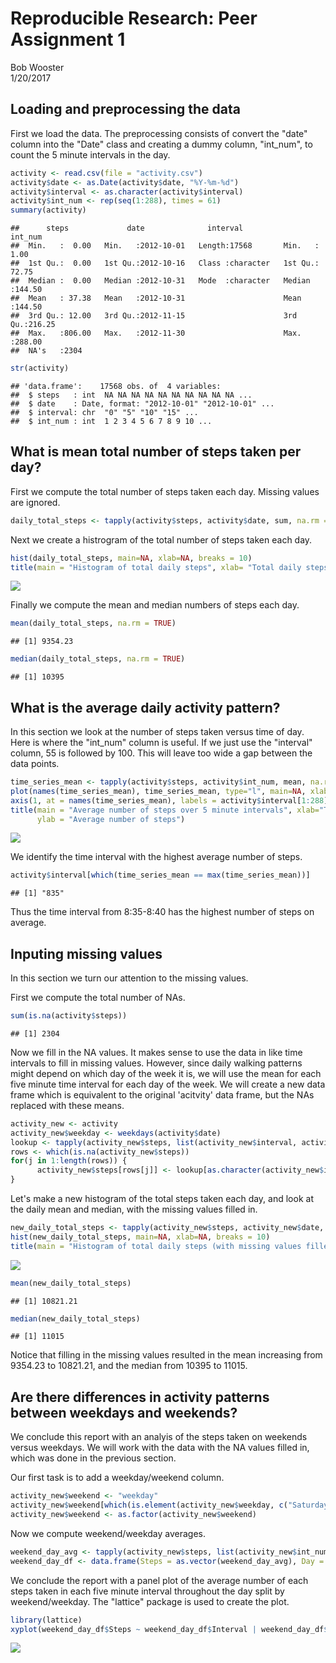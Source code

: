 # Reproducible Research: Peer Assignment 1
Bob Wooster  
1/20/2017  



## Loading and preprocessing the data

First we load the data.  The preprocessing consists of convert the "date" column into the "Date" class and creating a dummy column, "int_num", to count the 5 minute intervals in the day.


```r
activity <- read.csv(file = "activity.csv")
activity$date <- as.Date(activity$date, "%Y-%m-%d")
activity$interval <- as.character(activity$interval)
activity$int_num <- rep(seq(1:288), times = 61)
summary(activity)
```

```
##      steps             date              interval            int_num      
##  Min.   :  0.00   Min.   :2012-10-01   Length:17568       Min.   :  1.00  
##  1st Qu.:  0.00   1st Qu.:2012-10-16   Class :character   1st Qu.: 72.75  
##  Median :  0.00   Median :2012-10-31   Mode  :character   Median :144.50  
##  Mean   : 37.38   Mean   :2012-10-31                      Mean   :144.50  
##  3rd Qu.: 12.00   3rd Qu.:2012-11-15                      3rd Qu.:216.25  
##  Max.   :806.00   Max.   :2012-11-30                      Max.   :288.00  
##  NA's   :2304
```

```r
str(activity)
```

```
## 'data.frame':	17568 obs. of  4 variables:
##  $ steps   : int  NA NA NA NA NA NA NA NA NA NA ...
##  $ date    : Date, format: "2012-10-01" "2012-10-01" ...
##  $ interval: chr  "0" "5" "10" "15" ...
##  $ int_num : int  1 2 3 4 5 6 7 8 9 10 ...
```

## What is mean total number of steps taken per day?

First we compute the total number of steps taken each day.  Missing values are
ignored.


```r
daily_total_steps <- tapply(activity$steps, activity$date, sum, na.rm = TRUE)
```

Next we create a histrogram of the total number of steps taken each day.


```r
hist(daily_total_steps, main=NA, xlab=NA, breaks = 10)
title(main = "Histogram of total daily steps", xlab= "Total daily steps")
```

<img src="PA1_template_files/figure-html/histogram-1.png" style="display: block; margin: auto;" />

Finally we compute the mean and median numbers of steps each day.


```r
mean(daily_total_steps, na.rm = TRUE)
```

```
## [1] 9354.23
```

```r
median(daily_total_steps, na.rm = TRUE)
```

```
## [1] 10395
```

## What is the average daily activity pattern?

In this section we look at the number of steps taken versus time of day.  Here is where the "int_num" column is useful.  If we just use the "interval" column, 55 is followed by 100.  This will leave too wide a gap between the data points.


```r
time_series_mean <- tapply(activity$steps, activity$int_num, mean, na.rm = TRUE)
plot(names(time_series_mean), time_series_mean, type="l", main=NA, xlab=NA, ylab=NA, xaxt = "n")
axis(1, at = names(time_series_mean), labels = activity$interval[1:288])
title(main = "Average number of steps over 5 minute intervals", xlab="Time of day",
      ylab = "Average number of steps")
```

<img src="PA1_template_files/figure-html/time series1-1.png" style="display: block; margin: auto;" />

We identify the time interval with the highest average number of steps.

```r
activity$interval[which(time_series_mean == max(time_series_mean))]
```

```
## [1] "835"
```
Thus the time interval from 8:35-8:40 has the highest number of steps on average.


## Inputing missing values

In this section we turn our attention to the missing values.

First we compute the total number of NAs.

```r
sum(is.na(activity$steps))
```

```
## [1] 2304
```
Now we fill in the NA values.  It makes sense to use the data in like time intervals to fill in missing values.  However, since daily walking patterns might depend on which day of the week it is, we will use the mean for each five minute time interval for each day of the week.  We will create a new data frame which is equivalent to the original 'acitvity' data frame, but the NAs replaced with these means.


```r
activity_new <- activity
activity_new$weekday <- weekdays(activity$date)
lookup <- tapply(activity_new$steps, list(activity_new$interval, activity_new$weekday), mean, na.rm = TRUE)
rows <- which(is.na(activity_new$steps))
for(j in 1:length(rows)) {
      activity_new$steps[rows[j]] <- lookup[as.character(activity_new$interval[rows[j]]), activity_new$weekday[rows[j]]]
}
```

Let's make a new histogram of the total steps taken each day, and look at the daily mean and median, with the missing values filled in.


```r
new_daily_total_steps <- tapply(activity_new$steps, activity_new$date, sum)
hist(new_daily_total_steps, main=NA, xlab=NA, breaks = 10)
title(main = "Histogram of total daily steps (with missing values filled)", xlab= "Total daily steps")
```

<img src="PA1_template_files/figure-html/new stats-1.png" style="display: block; margin: auto;" />

```r
mean(new_daily_total_steps)
```

```
## [1] 10821.21
```

```r
median(new_daily_total_steps)
```

```
## [1] 11015
```
Notice that filling in the missing values resulted in the mean increasing from 9354.23 to 10821.21, and the median from 10395 to 11015.


## Are there differences in activity patterns between weekdays and weekends?

We conclude this report with an analyis of the steps taken on weekends versus weekdays.  We will work with the data with the NA values filled in, which was done in the previous section.

Our first task is to add a weekday/weekend column.


```r
activity_new$weekend <- "weekday"
activity_new$weekend[which(is.element(activity_new$weekday, c("Saturday", "Sunday")))] <- "weekend"
activity_new$weekend <- as.factor(activity_new$weekend)
```

Now we compute weekend/weekday averages.


```r
weekend_day_avg <- tapply(activity_new$steps, list(activity_new$int_num, activity_new$weekend), mean)
weekend_day_df <- data.frame(Steps = as.vector(weekend_day_avg), Day = c(rep("Weekday", 288), rep("Weekend", 288)), Interval = rep(1:288, times = 2))
```

We conclude the report with a panel plot of the average number of each steps taken in each five minute interval throughout the day split by weekend/weekday.  The "lattice" package is used to create the plot.


```r
library(lattice)
xyplot(weekend_day_df$Steps ~ weekend_day_df$Interval | weekend_day_df$Day, type = "l", xaxt = activity$interval[1:288], layout = c(1,2), main = "Weekend and weekday average number of steps over 5 minute intervals", xlab = "Time of day", ylab = "Average number of steps")
```

<img src="PA1_template_files/figure-html/panel plot-1.png" style="display: block; margin: auto;" />
